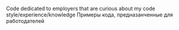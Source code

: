 Code dedicated to employers that are curious about my code style/experience/knowledge
Примеры кода, предназанченные для работодателей
